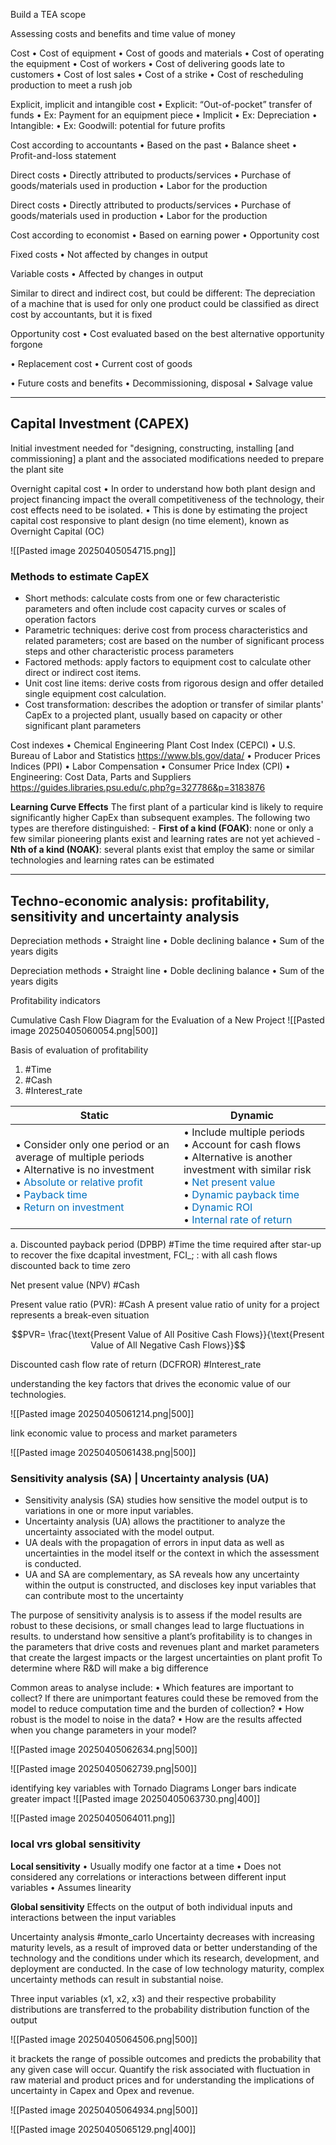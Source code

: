



Build a TEA scope














Assessing costs and benefits and time value of money

Cost
	• Cost of equipment
	• Cost of goods and materials
	• Cost of operating the equipment
	• Cost of workers
	• Cost of delivering goods late to customers
	• Cost of lost sales
	• Cost of a strike
	• Cost of rescheduling production to meet a rush job

Explicit, implicit and intangible cost
	• Explicit: “Out-of-pocket” transfer of funds
		• Ex: Payment for an equipment piece
	• Implicit
		• Ex: Depreciation
	• Intangible:
		• Ex: Goodwill: potential for future profits


Cost according to accountants
	• Based on the past
	• Balance sheet
	• Profit-and-loss statement

Direct costs
• Directly attributed to 
products/services
• Purchase of goods/materials 
used in production
• Labor for the production


Direct costs
• Directly attributed to 
products/services
• Purchase of goods/materials 
used in production
• Labor for the production


Cost according to economist
• Based on earning power
	• Opportunity cost
	
Fixed costs
	• Not affected by changes in output

Variable costs
	• Affected by changes in output


Similar to direct and indirect cost, but could be different:
The depreciation of a machine that is used for only one product could be classified as direct cost by accountants, but it is fixed

Opportunity cost
• Cost evaluated based on the best alternative opportunity forgone

• Replacement cost
	• Current cost of goods
	
• Future costs and benefits
	• Decommissioning, disposal
	• Salvage value


---

## Capital Investment (CAPEX)

Initial investment needed for "designing, constructing, installing [and commissioning] a plant and the associated modifications needed to prepare the plant site

Overnight capital cost
• In order to understand how both plant design and project financing impact the overall competitiveness of the technology, their cost effects need to be isolated. 
• This is done by estimating the project capital cost responsive to plant design (no time element), known as Overnight Capital (OC)

![[Pasted image 20250405054715.png]]


### Methods to estimate CapEX

- Short methods: calculate costs from one or few characteristic parameters and often include cost capacity curves or scales of operation factors 
-  Parametric techniques: derive cost from process characteristics and related parameters; cost are based on the number of significant process steps and other characteristic process parameters 
-  Factored methods: apply factors to equipment cost to calculate other direct or indirect cost items. 
-  Unit cost line items: derive costs from rigorous design and offer detailed single equipment cost calculation. 
-  Cost transformation: describes the adoption or transfer of similar plants' CapEx to a projected plant, usually based on capacity or other significant plant parameters


Cost indexes
• Chemical Engineering Plant Cost Index (CEPCI)
• U.S. Bureau of Labor and Statistics
https://www.bls.gov/data/
• Producer Prices Indices (PPI)
• Labor Compensation
• Consumer Price Index (CPI)
• Engineering: Cost Data, Parts and Suppliers
https://guides.libraries.psu.edu/c.php?g=327786&p=3183876

**Learning Curve Effects**
	The first plant of a particular kind is likely to require significantly higher CapEx than subsequent examples. The following two types are therefore distinguished:
	- **First of a kind (FOAK)**: none or only a few similar pioneering plants exist and learning rates are not yet achieved
	- **Nth of a kind (NOAK)**: several plants exist that employ the same or similar technologies and learning rates can be estimated


---


## Techno-economic analysis: profitability, sensitivity and uncertainty analysis


Depreciation methods
	• Straight line
	• Doble declining balance
	• Sum of the years digits

Depreciation methods
• Straight line
• Doble declining balance
• Sum of the years digits



Profitability indicators

Cumulative Cash Flow Diagram for the Evaluation of a New Project
![[Pasted image 20250405060054.png|500]]



Basis of evaluation of profitability
1. #Time
2. #Cash
3. #Interest_rate


| **Static**                                                                                                                                                                                                                                                                                                         | **Dynamic**                                                                                                                                                                                                                                                                                                                                                                                        |
| ------------------------------------------------------------------------------------------------------------------------------------------------------------------------------------------------------------------------------------------------------------------------------------------------------------------ | -------------------------------------------------------------------------------------------------------------------------------------------------------------------------------------------------------------------------------------------------------------------------------------------------------------------------------------------------------------------------------------------------- |
| • Consider only one period or an average of multiple periods<br>• Alternative is no investment<br>	• <span style="color:rgb(0, 112, 192)">Absolute or relative profit</span><br>	• <span style="color:rgb(0, 112, 192)">Payback time</span><br>	• <span style="color:rgb(0, 112, 192)">Return on investment</span> | • Include multiple periods<br>• Account for cash flows<br>• Alternative is another investment with similar risk<br>	• <span style="color:rgb(0, 112, 192)">Net present value</span><br>	• <span style="color:rgb(0, 112, 192)">Dynamic payback time</span><br>	• <span style="color:rgb(0, 112, 192)">Dynamic ROI</span><br>	•<span style="color:rgb(0, 112, 192)"> Internal rate of return</span> |

a. Discounted payback period (DPBP)
#Time
the time required after star-up to recover the fixe dcapital investment, FCI_; : with all cash flows discounted back to time zero

Net present value (NPV)
#Cash 

Present value ratio (PVR):
#Cash 
A present value ratio of unity for a project represents a break-even situation

$$PVR= \frac{\text{Present Value of All Positive Cash Flows}}{\text{Present Value of All Negative Cash Flows}}$$

Discounted cash flow rate of return (DCFROR)
#Interest_rate 


understanding the key factors that drives the economic value of our technologies.

![[Pasted image 20250405061214.png|500]]

link economic value to process and market parameters

![[Pasted image 20250405061438.png|500]]

### Sensitivity analysis (SA) | Uncertainty analysis (UA)

- Sensitivity analysis (SA) studies how sensitive the model output is to variations in one or more input variables.
- Uncertainty analysis (UA) allows the practitioner to analyze the uncertainty associated with the model output. 
-  UA deals with the propagation of errors in input data as well as uncertainties in the model itself or the context in which the assessment is conducted.
- UA and SA are complementary, as SA reveals how any uncertainty within the output is constructed, and discloses key input variables that can contribute most to the uncertainty


The purpose of sensitivity analysis is to assess if the model results are robust to these decisions, or small changes lead to large fluctuations in results. 
 to understand how sensitive a plant’s profitability is to changes in the parameters that drive costs and revenues
 plant and market parameters that create the largest impacts or the largest uncertainties on plant profit
To determine where R&D will make a big difference

 Common areas to analyse include:
• Which features are important to collect? If there are unimportant features could these be removed from the model to reduce computation time and the burden of collection?
• How robust is the model to noise in the data?
• How are the results affected when you change parameters in 
your model?


![[Pasted image 20250405062634.png|500]]

![[Pasted image 20250405062739.png|500]]


identifying key variables with Tornado Diagrams
Longer bars indicate greater impact
![[Pasted image 20250405063730.png|400]]


![[Pasted image 20250405064011.png]]

### local vrs global sensitivity

**Local sensitivity**
• Usually modify one factor at a time
• Does not considered any correlations or interactions between different input variables
• Assumes linearity

**Global sensitivity**
Effects on the output of both individual inputs and interactions between the input variables

Uncertainty analysis
#monte_carlo
Uncertainty decreases with increasing maturity levels, as a result of improved data or better understanding of the technology and the conditions under which its research, development, and deployment are conducted.
In the case of low technology maturity, complex uncertainty methods can result in substantial noise.


Three input variables (x1, x2, x3) and their respective probability distributions are transferred to the probability distribution function of the output

![[Pasted image 20250405064506.png|500]]

it brackets the range of possible outcomes and predicts the probability that any given case will occur.
Quantify the risk associated with fluctuation in raw material and product prices and for understanding the implications of uncertainty in Capex and Opex and revenue.


![[Pasted image 20250405064934.png|500]]

![[Pasted image 20250405065129.png|400]]